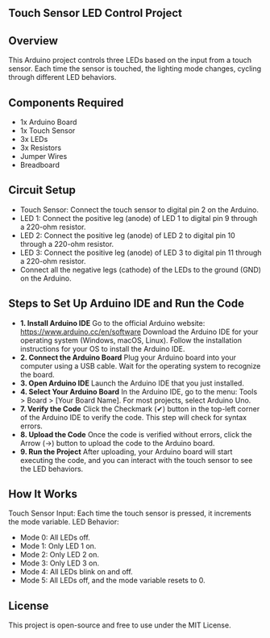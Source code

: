 ## Touch Sensor LED Control Project
## Overview
This Arduino project controls three LEDs based on the input from a touch sensor. Each time the sensor is touched, the lighting mode changes, cycling through different LED behaviors.

## Components Required
- 1x Arduino Board 
- 1x Touch Sensor
- 3x LEDs
- 3x Resistors 
- Jumper Wires
- Breadboard

## Circuit Setup
- Touch Sensor: Connect the touch sensor to digital pin 2 on the Arduino.
- LED 1: Connect the positive leg (anode) of LED 1 to digital pin 9 through a 220-ohm resistor.
- LED 2: Connect the positive leg (anode) of LED 2 to digital pin 10 through a 220-ohm resistor.
- LED 3: Connect the positive leg (anode) of LED 3 to digital pin 11 through a 220-ohm resistor.
- Connect all the negative legs (cathode) of the LEDs to the ground (GND) on the Arduino.
## Steps to Set Up Arduino IDE and Run the Code
- **1. Install Arduino IDE**
Go to the official Arduino website: https://www.arduino.cc/en/software
Download the Arduino IDE for your operating system (Windows, macOS, Linux).
Follow the installation instructions for your OS to install the Arduino IDE.
- **2. Connect the Arduino Board**
Plug your Arduino board into your computer using a USB cable.
Wait for the operating system to recognize the board.
- **3. Open Arduino IDE**
Launch the Arduino IDE that you just installed.
- **4. Select Your Arduino Board**
In the Arduino IDE, go to the menu: Tools > Board > [Your Board Name].
For most projects, select Arduino Uno.
- **7. Verify the Code**
Click the Checkmark (✔) button in the top-left corner of the Arduino IDE to verify the code.
This step will check for syntax errors.
- **8. Upload the Code**
Once the code is verified without errors, click the Arrow (→) button to upload the code to the Arduino board.
- **9. Run the Project**
After uploading, your Arduino board will start executing the code, and you can interact with the touch sensor to see the LED behaviors.
## How It Works
Touch Sensor Input: Each time the touch sensor is pressed, it increments the mode variable.
LED Behavior:
- Mode 0: All LEDs off.
- Mode 1: Only LED 1 on.
- Mode 2: Only LED 2 on.
- Mode 3: Only LED 3 on.
- Mode 4: All LEDs blink on and off.
- Mode 5: All LEDs off, and the mode variable resets to 0.
## License
This project is open-source and free to use under the MIT License.


